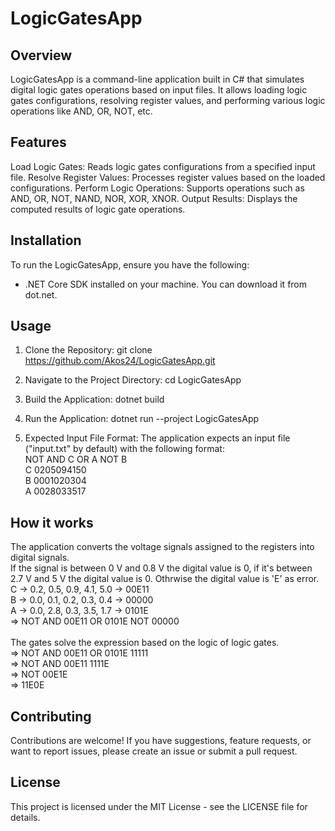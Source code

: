 # LogicGatesApp

## Overview
LogicGatesApp is a command-line application built in C# that simulates digital logic gates operations based on input files. It allows loading logic gates configurations, resolving register values, and performing various logic operations like AND, OR, NOT, etc.

## Features
Load Logic Gates: Reads logic gates configurations from a specified input file.
Resolve Register Values: Processes register values based on the loaded configurations.
Perform Logic Operations: Supports operations such as AND, OR, NOT, NAND, NOR, XOR, XNOR.
Output Results: Displays the computed results of logic gate operations.

## Installation
To run the LogicGatesApp, ensure you have the following:
- .NET Core SDK installed on your machine. You can download it from dot.net.

## Usage
1. Clone the Repository:
git clone https://github.com/Akos24/LogicGatesApp.git

2. Navigate to the Project Directory:
cd LogicGatesApp

3. Build the Application:
dotnet build

4. Run the Application:
dotnet run --project LogicGatesApp

5. Expected Input File Format:
The application expects an input file ("input.txt" by default) with the following format:<br/>
NOT AND C OR A NOT B<br/>
C 0205094150<br/>
B 0001020304<br/>
A 0028033517

## How it works
The application converts the voltage signals assigned to the registers into digital signals.<br/>
If the signal is between 0 V and 0.8 V the digital value is 0, if it's between 2.7 V and 5 V the digital value is 0. Othrwise the digital value is 'E' as error.<br/>
C -> 0.2, 0.5, 0.9, 4.1, 5.0 -> 00E11<br/>
B -> 0.0, 0.1, 0.2, 0.3, 0.4 -> 00000<br/>
A -> 0.0, 2.8, 0.3, 3.5, 1.7 -> 0101E<br/>
=> NOT AND 00E11 OR 0101E NOT 00000<br/><br/>
The gates solve the expression based on the logic of logic gates.<br/>
=> NOT AND 00E11 OR 0101E 11111<br/>
=> NOT AND 00E11 1111E<br/>
=> NOT 00E1E<br/>
=> 11E0E

## Contributing
Contributions are welcome! If you have suggestions, feature requests, or want to report issues, please create an issue or submit a pull request.

## License
This project is licensed under the MIT License - see the LICENSE file for details.
